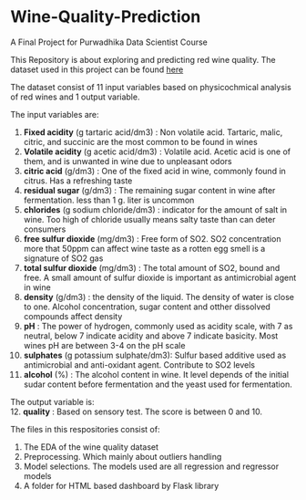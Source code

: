 # Wine-Quality-Prediction
A Final Project for Purwadhika Data Scientist Course 

This Repository is about exploring and predicting red wine quality. The dataset used in this project can be found [here](https://www.kaggle.com/uciml/red-wine-quality-cortez-et-al-2009)

The dataset consist of 11 input variables based on physicochmical analysis of red wines and 1 output variable.

The input variables are:
1.  **Fixed acidity** (g tartaric acid/dm3) : Non volatile acid. Tartaric, malic, citric, and succinic are the most common to be found in wines
2.  **Volatile acidity** (g acetic acid/dm3) : Volatile acid. Acetic acid is one of them, and is unwanted in wine due to unpleasant odors
3.  **citric acid** (g/dm3) : One of the fixed acid in wine, commonly found in citrus. Has a refreshing taste
4.  **residual sugar** (g/dm3) : The remaining sugar content in wine after fermentation. less than 1 g. liter is uncommon
5.  **chlorides** (g sodium chloride/dm3) : indicator for the amount of salt in wine. Too high of chloride usually means salty taste than can deter consumers
6.  **free sulfur dioxide** (mg/dm3) : Free form of SO2. SO2 concentration more that 50ppm can affect wine taste as a rotten egg smell is a signature of SO2 gas
7.  **total sulfur dioxide** (mg/dm3) : The total amount of SO2, bound and free. A small amount of sulfur dioxide is important as antimicrobial agent in wine
8.  **density** (g/dm3) : the density of the liquid. The density of water is close to one. Alcohol concentration, sugar content and otther dissolved compounds affect density
9.  **pH** : The power of hydrogen, commonly used as acidity scale, with 7 as neutral, below 7 indicate acidity and above 7 indicate basicity. Most wines pH are between 3-4 on the pH scale
10.  **sulphates** (g potassium sulphate/dm3): Sulfur based additive used as antimicrobial and anti-oxidant agent. Contribute to SO2 levels
11.  **alcohol** (%) : The alcohol content in wine. It level depends of the initial sudar content before fermentation and the yeast used for fermentation.

The output variable is:  
12. **quality** : Based on sensory test. The score  is between 0 and 10.


The files in this respositories consist of:  
1. The EDA of the wine quality dataset
2. Preprocessing. Which mainly about outliers handling
3. Model selections. The models used are all regression and regressor models
4. A folder for HTML based dashboard by Flask library
